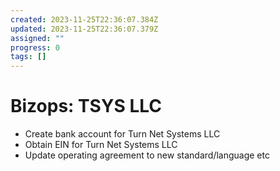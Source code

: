 ```yaml
---
created: 2023-11-25T22:36:07.384Z
updated: 2023-11-25T22:36:07.379Z
assigned: ""
progress: 0
tags: []
---
```


# Bizops: TSYS LLC

* Create bank account for Turn Net Systems LLC
* Obtain EIN for Turn Net Systems LLC
* Update operating agreement to new standard/language etc
